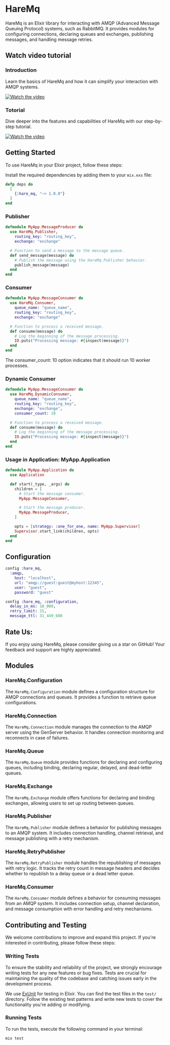 # HareMq

HareMq is an Elixir library for interacting with AMQP (Advanced Message Queuing Protocol) systems, such as RabbitMQ. It provides modules for configuring connections, declaring queues and exchanges, publishing messages, and handling message retries.

## Watch video tutorial

### Introduction
Learn the basics of HareMq and how it can simplify your interaction with AMQP systems.

[![Watch the video](https://img.youtube.com/vi/cohYx1E3d0s/hqdefault.jpg)](https://youtu.be/cohYx1E3d0s)

### Totorial
Dive deeper into the features and capabilities of HareMq with our step-by-step tutorial.

[![Watch the video](https://img.youtube.com/vi/iajN-1gCr34/hqdefault.jpg)](https://youtu.be/iajN-1gCr34)

## Getting Started

To use HareMq in your Elixir project, follow these steps:

Install the required dependencies by adding them to your `mix.exs` file:

```elixir
defp deps do
  [
    {:hare_mq, "~> 1.0.0"}
  ]
end
```

### Publisher
```elixir
defmodule MyApp.MessageProducer do
  use HareMq.Publisher,
    routing_key: "routing_key",
    exchange: "exchange"

  # Function to send a message to the message queue.
  def send_message(message) do
    # Publish the message using the HareMq.Publisher behavior.
    publish_message(message)
  end
end
```

### Consumer
```elixir
defmodule MyApp.MessageConsumer do
  use HareMq.Consumer,
    queue_name: "queue_name",
    routing_key: "routing_key",
    exchange: "exchange"

  # Function to process a received message.
  def consume(message) do
    # Log the beginning of the message processing.
    IO.puts("Processing message: #{inspect(message)}")
  end
end
```

The consumer_count: 10 option indicates that it should run 10 worker processes.
### Dynamic Consumer
```elixir
defmodule MyApp.MessageConsumer do
  use HareMq.DynamicConsumer,
    queue_name: "queue_name",
    routing_key: "routing_key",
    exchange: "exchange",
    consumer_count: 10

  # Function to process a received message.
  def consume(message) do
    # Log the beginning of the message processing.
    IO.puts("Processing message: #{inspect(message)}")
  end
end
```

### Usage in Application: MyApp.Application
```elixir
defmodule MyApp.Application do
  use Application

  def start(_type, _args) do
    children = [
      # Start the message consumer.
      MyApp.MessageConsumer,

      # Start the message producer.
      MyApp.MessageProducer,
    ]

    opts = [strategy: :one_for_one, name: MyApp.Supervisor]
    Supervisor.start_link(children, opts)
  end
end
```
## Configuration
```elixir
config :hare_mq, 
  :amqp,
    host: "localhost",
    url: "amqp://guest:guest@myhost:12345",
    user: "guest",
    password: "guest"

config :hare_mq, :configuration,
  delay_in_ms: 10_000,
  retry_limit: 15,
  message_ttl: 31_449_600
```

## Rate Us:
If you enjoy using HareMq, please consider giving us a star on GitHub! Your feedback and support are highly appreciated.

## Modules

### HareMq.Configuration

The `HareMq.Configuration` module defines a configuration structure for AMQP connections and queues. It provides a function to retrieve queue configurations.

### HareMq.Connection

The `HareMq.Connection` module manages the connection to the AMQP server using the GenServer behavior. It handles connection monitoring and reconnects in case of failures.

### HareMq.Queue

The `HareMq.Queue` module provides functions for declaring and configuring queues, including binding, declaring regular, delayed, and dead-letter queues.

### HareMq.Exchange

The `HareMq.Exchange` module offers functions for declaring and binding exchanges, allowing users to set up routing between queues.

### HareMq.Publisher

The `HareMq.Publisher` module defines a behavior for publishing messages to an AMQP system. It includes connection handling, channel retrieval, and message publishing with a retry mechanism.

### HareMq.RetryPublisher

The `HareMq.RetryPublisher` module handles the republishing of messages with retry logic. It tracks the retry count in message headers and decides whether to republish to a delay queue or a dead letter queue.

### HareMq.Consumer

The `HareMq.Consumer` module defines a behavior for consuming messages from an AMQP system. It includes connection setup, channel declaration, and message consumption with error handling and retry mechanisms.

## Contributing and Testing

We welcome contributions to improve and expand this project. If you're interested in contributing, please follow these steps:

### Writing Tests

To ensure the stability and reliability of the project, we strongly encourage writing tests for any new features or bug fixes. Tests are crucial for maintaining the quality of the codebase and catching issues early in the development process.

We use [ExUnit](https://hexdocs.pm/ex_unit/ExUnit.html) for testing in Elixir. You can find the test files in the `test/` directory. Follow the existing test patterns and write new tests to cover the functionality you're adding or modifying.

### Running Tests

To run the tests, execute the following command in your terminal:

```bash
mix test